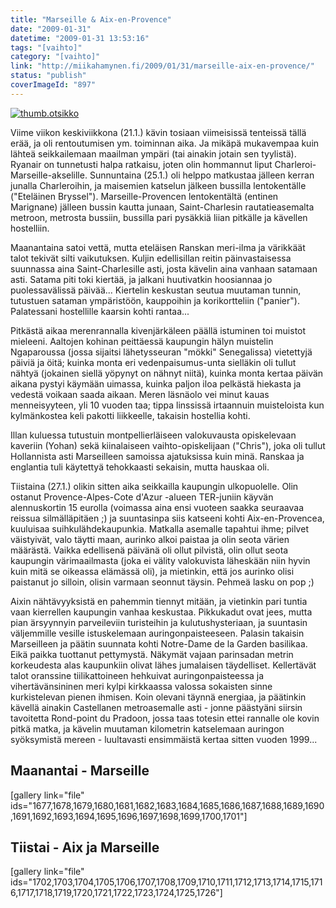 ```yaml
---
title: "Marseille & Aix-en-Provence"
date: "2009-01-31"
datetime: "2009-01-31 13:53:16"
tags: "[vaihto]"
category: "[vaihto]"
link: "http://miikahamynen.fi/2009/01/31/marseille-aix-en-provence/"
status: "publish"
coverImageId: "897"
---
```


[![](http://miikahamynen.fi/wp-content/uploads/2009/01/thumb.otsikko.jpg "thumb.otsikko")](http://miikahamynen.fi/2009/01/31/marseille-aix-en-provence/thumb-otsikko-5/)

Viime viikon keskiviikkona (21.1.) kävin tosiaan viimeisissä tenteissä tällä erää, ja oli rentoutumisen ym. toiminnan aika. Ja mikäpä mukavempaa kuin lähteä seikkailemaan maailman ympäri (tai ainakin jotain sen tyylistä). Ryanair on tunnetusti halpa ratkaisu, joten olin hommannut liput Charleroi-Marseille-akselille. Sunnuntaina (25.1.) oli helppo matkustaa jälleen kerran junalla Charleroihin, ja maisemien katselun jälkeen bussilla lentokentälle ("Eteläinen Bryssel"). Marseille-Provencen lentokentältä (entinen Marignane) jälleen bussin kautta junaan, Saint-Charlesin rautatieasemalta metroon, metrosta bussiin, bussilla pari pysäkkiä liian pitkälle ja kävellen hostelliin.

Maanantaina satoi vettä, mutta eteläisen Ranskan meri-ilma ja värikkäät talot tekivät silti vaikutuksen. Kuljin edellisillan reitin päinvastaisessa suunnassa aina Saint-Charlesille asti, josta kävelin aina vanhaan satamaan asti. Satama piti toki kiertää, ja jalkani huutivatkin hoosiannaa jo puolessavälissä päivää... Kiertelin keskustan seutua muutaman tunnin, tutustuen sataman ympäristöön, kauppoihin ja korikortteliin ("panier"). Palatessani hostellille kaarsin kohti rantaa...

Pitkästä aikaa merenrannalla kivenjärkäleen päällä istuminen toi muistot mieleeni. Aaltojen kohinan peittäessä kaupungin hälyn muistelin Ngaparoussa (jossa sijaitsi lähetysseuran "mökki" Senegalissa) vietettyjä päiviä ja öitä; kuinka monta eri vedenpaisumus-unta sielläkin oli tullut nähtyä (jokainen siellä yöpynyt on nähnyt niitä), kuinka monta kertaa päivän aikana pystyi käymään uimassa, kuinka paljon iloa pelkästä hiekasta ja vedestä voikaan saada aikaan. Meren läsnäolo vei minut kauas menneisyyteen, yli 10 vuoden taa; tippa linssissä irtaannuin muisteloista kun kylmänkostea keli pakotti liikkeelle, takaisin hostellia kohti.

Illan kuluessa tutustuin montpellierläiseen valokuvausta opiskelevaan kaveriin (Yohan) sekä kiinalaiseen vaihto-opiskelijaan ("Chris"), joka oli tullut Hollannista asti Marseilleen samoissa ajatuksissa kuin minä. Ranskaa ja englantia tuli käytettyä tehokkaasti sekaisin, mutta hauskaa oli.

Tiistaina (27.1.) olikin sitten aika seikkailla kaupungin ulkopuolelle. Olin ostanut Provence-Alpes-Cote d'Azur -alueen TER-juniin käyvän alennuskortin 15 eurolla (voimassa aina ensi vuoteen saakka seuraavaa reissua silmälläpitäen ;) ja suuntasinpa siis katseeni kohti Aix-en-Provencea, kuuluisaa suihkulähdekaupunkia. Matkalla asemalle tapahtui ihme; pilvet väistyivät, valo täytti maan, aurinko alkoi paistaa ja olin seota värien määrästä. Vaikka edellisenä päivänä oli ollut pilvistä, olin ollut seota kaupungin värimaailmasta (joka ei välity valokuvista läheskään niin hyvin kuin mitä se oikeassa elämässä oli), ja mietinkin, että jos aurinko olisi paistanut jo silloin, olisin varmaan seonnut täysin. Pehmeä lasku on pop ;)

Aixin nähtävyyksistä en pahemmin tiennyt mitään, ja vietinkin pari tuntia vaan kierrellen kaupungin vanhaa keskustaa. Pikkukadut ovat jees, mutta pian ärsyynnyin parveileviin turisteihin ja kulutushysteriaan, ja suuntasin väljemmille vesille istuskelemaan auringonpaisteeseen. Palasin takaisin Marseilleen ja päätin suunnata kohti Notre-Dame de la Garden basilikaa. Eikä paikka tuottanut pettymystä. Näkymät vajaan parinsadan metrin korkeudesta alas kaupunkiin olivat lähes jumalaisen täydelliset. Kellertävät talot oranssine tiilikattoineen hehkuivat auringonpaisteessa ja vihertävänsininen meri kylpi kirkkaassa valossa sokaisten sinne kurkistelevan pienen ihmisen. Koin olevani täynnä energiaa, ja päätinkin kävellä ainakin Castellanen metroasemalle asti - jonne päästyäni siirsin tavoitetta Rond-point du Pradoon, jossa taas totesin ettei rannalle ole kovin pitkä matka, ja kävelin muutaman kilometrin katselemaan auringon syöksymistä mereen - luultavasti ensimmäistä kertaa sitten vuoden 1999...

## Maanantai - Marseille

\[gallery link="file" ids="1677,1678,1679,1680,1681,1682,1683,1684,1685,1686,1687,1688,1689,1690,1691,1692,1693,1694,1695,1696,1697,1698,1699,1700,1701"\]

## Tiistai - Aix ja Marseille

\[gallery link="file" ids="1702,1703,1704,1705,1706,1707,1708,1709,1710,1711,1712,1713,1714,1715,1716,1717,1718,1719,1720,1721,1722,1723,1724,1725,1726"\]
